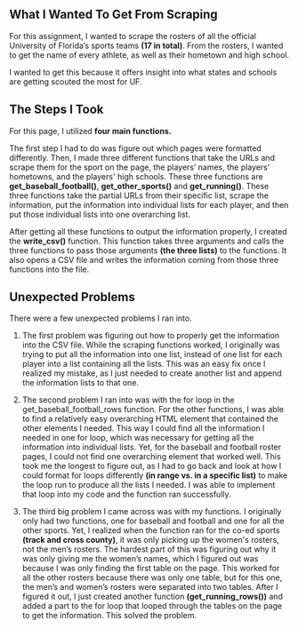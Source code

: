 ## What I Wanted To Get From Scraping 

 

For this assignment, I wanted to scrape the rosters of all the official University of Florida’s sports teams __(17 in total)__. From the rosters, I wanted to get the name of every athlete, as well as their hometown and high school.  

 

I wanted to get this because it offers insight into what states and schools are getting scouted the most for UF.

 

## The Steps I Took 

 

For this page, I utilized **four main functions.**  

The first step I had to do was figure out which pages were formatted differently. Then, I made three different functions that take the URLs and scrape them for the sport on the page, the players’ names, the players’ hometowns, and the players' high schools. These three functions are __get_baseball_football()__, __get_other_sports()__ and __get_running()__. These three functions take the partial URLs from their specific list, scrape the information, put the information into individual lists for each player, and then put those individual lists into one overarching list. 

After getting all these functions to output the information properly, I created the __write_csv()__ function. This function takes three arguments and calls the three functions to pass those arguments __(the three lists)__ to the functions. It also opens a CSV file and writes the information coming from those three functions into the file. 

 

## Unexpected Problems 

 

There were a few unexpected problems I ran into.  

1. The first problem was figuring out how to properly get the information into the CSV file. While the scraping functions worked, I originally was trying to put all the information into one list, instead of one list for each player into a list containing all the lists. This was an easy fix once I realized my mistake, as I just needed to create another list and append the information lists to that one. 

2. The second problem I ran into was with the for loop in the get_baseball_football_rows function. For the other functions, I was able to find a relatively easy overarching HTML element that contained the other elements I needed. This way I could find all the information I needed in one for loop, which was necessary for getting all the information into individual lists. Yet, for the baseball and football roster pages, I could not find one overarching element that worked well. This took me the longest to figure out, as I had to go back and look at how I could format for loops differently __(in range vs. in a specific list)__ to make the loop run to produce all the lists I needed. I was able to implement that loop into my code and the function ran successfully. 

3. The third big problem I came across was with my functions. I originally only had two functions, one for baseball and football and one for all the other sports. Yet, I realized when the function ran for the co-ed sports __(track and cross county)__, it was only picking up the women's rosters, not the men’s rosters. The hardest part of this was figuring out why it was only giving me the women’s names, which I figured out was because I was only finding the first table on the page. This worked for all the other rosters because there was only one table, but for this one, the men’s and women’s rosters were separated into two tables. After I figured it out, I just created another function __(get_running_rows())__ and added a part to the for loop that looped through the tables on the page to get the information. This solved the problem. 

 

 

 

 